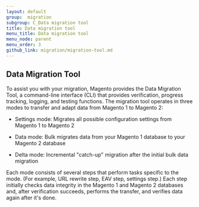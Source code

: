 ```yaml
---
layout: default
group:  migration
subgroup: C_Data migration tool
title: Data migration tool
menu_title: Data migration tool
menu_node: parent
menu_order: 3
github_link: migration/migration-tool.md
---
```


  
<h2>Data Migration Tool</h2>

To assist you with your migration, Magento provides the Data Migration Tool, a command-line interface (CLI) that provides verification, progress tracking, logging, and testing functions. The migration tool operates in three modes to transfer and adapt data from Magento 1 to Magento 2:

* Settings mode: Migrates all possible configuration settings from Magento 1 to Magento 2

* Data mode: Bulk migrates data from your Magento 1 database to your Magento 2 database

* Delta mode: Incremental "catch-up" migration after the initial bulk data migration

Each mode consists of several steps that perform tasks specific to the mode. (For example, URL rewrite step, EAV step, settings step.) Each step initially checks data integrity in the Magento 1 and Magento 2 databases and, after verification succeeds, performs the transfer, and verifies data again after it's done.
